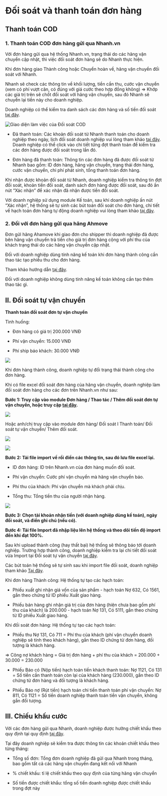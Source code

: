 # Đối soát và thanh toán đơn hàng
## Thanh toán COD
### 1. Thanh toán COD đơn hàng gửi qua Nhanh.vn
Với đơn hàng gửi qua hệ thống Nhanh.vn, trạng thái do các hãng vận chuyển cập nhật, thì việc đối soát đơn hàng sẽ do Nhanh thực hiện.

Khi đơn hàng giao Thành công hoặc Chuyển hoàn về, hãng vận chuyển đối soát với Nhanh.

Nhanh sẽ check các thông tin về khối lượng, tiền cần thu, cước vận chuyển (xem có phí vượt cân, có đúng với giá cước theo hợp đồng không) => Khớp các giá trị trên sẽ chốt đối soát với hãng vận chuyển, sau đó Nhanh sẽ chuyển lại tiền này cho doanh nghiệp.

Doanh nghiệp có thể kiểm tra danh sách các đơn hàng và số tiền đối soát [tại đây](https://new.nhanh.vn/order/payment/index).

![Giao diện làm việc của Đối soát COD](https://raw.githubusercontent.com/nhanhapi/manual/master/docs/don-hang/img/doi-soat-%20don-hang%20-1.png)

- Đã thanh toán: Các khoản đối soát từ Nhanh thanh toán cho doanh nghiệp theo ngày, lịch đối soát doanh nghiệp vui lòng tham khảo [tại đây](https://nhanh.vn/huong-dan-van-chuyen). Doanh nghiệp có thể click vào chi tiết từng đợt thanh toán để kiểm tra các đơn hàng được đối soát trong lần đó.

- Đơn hàng đã thanh toán: Thông tin các đơn hàng đã được đối soát từ Nhanh bao gồm: ID đơn hàng, hãng vận chuyển, trạng thái đơn hàng, cước vận chuyển, chi phí phát sinh, tổng thanh toán đơn hàng.

Khi nhận được khoản đối soát từ Nhanh, doanh nghiệp kiểm tra thông tin đợt đối soát, khoản tiền đối soát, danh sách đơn hàng được đối soát, sau đó ấn nút “Xác nhận” để xác nhận đã nhận được tiền đối soát.

Với doanh nghiệp sử dụng module Kế toán, sau khi doanh nghiệp ấn nút “Xác nhận”, hệ thống sẽ tự sinh các bút toán đối soát cho đơn hàng, chi tiết về hạch toán đơn hàng tự động doanh nghiệp vui lòng tham khảo [tại đây](link).

### 2. Đối với đơn hàng gửi qua hãng Ahmove
Đơn gửi hãng Ahamove khi giao đơn cho shipper thì doanh nghiệp đã được bên hãng vận chuyển trả tiền cho giá trị đơn hàng cộng với phí thu của khách trạng thái do các hãng vận chuyển cập nhật.

Đối với doanh nghiệp dùng tính năng kế toán khi đơn hàng thành công cần thao tác tạo phiếu thu cho đơn hàng.

Tham khảo hướng dẫn [tại đây](link).

Đối với doanh nghiệp không dùng tính năng kế toán không cần tạo thêm thao tác gì.

## II. Đối soát tự vận chuyển 
**Thanh toán đối soát đơn tự vận chuyển**

Tình huống:

- Đơn hàng có giá trị 200.000 VNĐ

- Phí vận chuyển: 15.000 VNĐ

- Phí ship báo khách: 30.000 VNĐ

![](https://raw.githubusercontent.com/nhanhapi/manual/master/docs/don-hang/img/doi-soat-don-hang-4.png)

Khi đơn hàng thành công, doanh nghiệp tự đổi trạng thái thành công cho đơn hàng.

Khi có file excel đối soát đơn hàng của hãng vận chuyển, doanh nghiệp làm đối soát đơn hàng cho các đơn trên Nhanh.vn như sau:

**Bước 1: Truy cập vào module Đơn hàng / Thao tác / Thêm đối soát đơn tự vận chuyển, hoặc truy cập [tại đây](https://new.nhanh.vn/order/manage/payment).**

![](https://raw.githubusercontent.com/nhanhapi/manual/master/docs/don-hang/img/doi-soat-don-hang-7.png)

Hoặc anh/chị truy cập vào module đơn hàng/ Đối soát l Thanh toán/ Đối soát tự vận chuyển/ Thêm đối soát.

![](https://raw.githubusercontent.com/nhanhapi/manual/master/docs/don-hang/img/doi-soat-don-hang-5.png)

![](https://raw.githubusercontent.com/nhanhapi/manual/master/docs/don-hang/img/doi-soat-don-hang-6.png)

**Bước 2: Tải file import về rồi điền các thông tin, sau đó lưu file excel lại.**
- ID đơn hàng: ID trên Nhanh.vn của đơn hàng muốn đối soát.

- Phí vận chuyển: Cước phí vận chuyển mà hãng vận chuyển báo.

- Phí thu của khách: Phí vận chuyển mà khách phải chịu.

- Tổng thu: Tổng tiền thu của người nhận hàng.

![](https://raw.githubusercontent.com/nhanhapi/manual/master/docs/don-hang/img/doi-soat-don-hang-8.png)

**Bước 3: Chọn tài khoản nhận tiền (với doanh nghiệp dùng kế toán), ngày đối soát, và điền ghi chú (nếu có).**

**Bước 4: Tải file Import đã nhập liệu lên hệ thống và theo dõi tiến độ import đến khi đạt 100%.**

Sau khi upload thành công (hay thất bại) hệ thống sẽ thông báo tới doanh nghiệp. Trường hợp thành công, doanh nghiệp kiểm tra lại chi tiết đối soát vừa Import tại Đối soát tự vận chuyển [tại đây](https://new.nhanh.vn/order/manage/payment).

Các bút toán hệ thống sẽ tự sinh sau khi import file đối soát, doanh nghiệp tham khảo [Tại đây](link).

Khi đơn hàng Thành công: Hệ thống tự tạo các hạch toán:

- Phiếu xuất ghi nhận giá vốn của sản phẩm - hạch toán Nợ 632, Có 1561, gắn theo chứng từ ID phiếu Xuất giao hàng.

- Phiếu bán hàng ghi nhận giá trị của đơn hàng (hiện chưa bao gồm phí thu của khách) là 200.000 - hạch toán Nợ 131, Có 5111, gắn theo chứng từ ID phiếu Xuất giao hàng.

Khi đối soát đơn hàng: Hệ thống tự tạo các hạch toán:

- Phiếu thu Nợ 131, Có 711 = Phí thu của khách (phí vận chuyển doanh nghiệp sẽ tính theo khách hàng), gắn theo ID chứng từ đơn hàng, đối tượng là khách hàng.

=> Công nợ khách hàng = Giá trị đơn hàng + phí thu của khách = 200.000 + 30.000 = 230.000

- Phiếu Báo có (Nộp tiền) hạch toán tiền khách thanh toán: Nợ 1121, Có 131 = Số tiền cần thanh toán còn lại của khách hàng (230.000), gắn theo ID chứng từ đơn hàng và đối tượng là khách hàng.

- Phiếu Báo nợ (Rút tiền) hạch toán chi tiền thanh toán phí vận chuyển: Nợ 811, Có 1121 = Số tiền doanh nghiệp thanh toán tiền vận chuyển, không gắn đối tượng.

## III. Chiếu khấu cước
Với các đơn hàng gửi qua Nhanh, doanh nghiệp được hưởng chiết khấu theo quy định tại quy định [tại đây](link).

Tại đây doanh nghiệp sẽ kiểm tra được thông tin các khoản chiết khấu theo từng tháng:

- Tổng số đơn: Tổng đơn doanh nghiệp đã gửi qua Nhanh trong tháng, bao gồm tất cả các hãng vận chuyển đang kết nối với Nhanh

- % chiết khấu: tỉ lệ chiết khấu theo quy định của từng hãng vận chuyển

- Số tiền được chiết khẩu: tổng số tiền doanh nghiệp được chiết khấu trong đợt này
